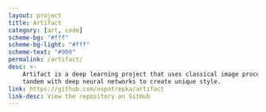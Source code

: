 ```yaml
---
layout: project
title: Artifact
category: [art, code]
scheme-bg: "#fff"
scheme-bg-light: "#fff"
scheme-text: "#900"
permalink: /artifact/
desc: >-
    Artifact is a deep learning project that uses classical image processing in
    tandem with deep neural networks to create unique style.
link: https://github.com/nspotrepka/artifact
link-desc: View the repository on GitHub
---
```

